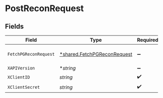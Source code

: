 # PostReconRequest


## Fields

| Field                                                                                                                                                                                                                         | Type                                                                                                                                                                                                                          | Required                                                                                                                                                                                                                      | Description                                                                                                                                                                                                                   | Example                                                                                                                                                                                                                       |
| ----------------------------------------------------------------------------------------------------------------------------------------------------------------------------------------------------------------------------- | ----------------------------------------------------------------------------------------------------------------------------------------------------------------------------------------------------------------------------- | ----------------------------------------------------------------------------------------------------------------------------------------------------------------------------------------------------------------------------- | ----------------------------------------------------------------------------------------------------------------------------------------------------------------------------------------------------------------------------- | ----------------------------------------------------------------------------------------------------------------------------------------------------------------------------------------------------------------------------- |
| `FetchPGReconRequest`                                                                                                                                                                                                         | [*shared.FetchPGReconRequest](../../../pkg/models/shared/fetchpgreconrequest.md)                                                                                                                                              | :heavy_minus_sign:                                                                                                                                                                                                            | N/A                                                                                                                                                                                                                           | {"pagination":{"limit":10,"cursor":"eyJzZWFyY2hBZnRlciI6eyJsaXN0IjpbMTg4NjcxNDVdLCJlbXB0eSI6ZmFsc2V9LCJyZWNvbkFQSVR5cGUiOiJMRURHRVIifQ=="},"filters":{"start_date":"2022-07-20T00:00:00Z","end_date":"2022-07-21T23:59:59Z"}} |
| `XAPIVersion`                                                                                                                                                                                                                 | **string*                                                                                                                                                                                                                     | :heavy_minus_sign:                                                                                                                                                                                                            | N/A                                                                                                                                                                                                                           |                                                                                                                                                                                                                               |
| `XClientID`                                                                                                                                                                                                                   | *string*                                                                                                                                                                                                                      | :heavy_check_mark:                                                                                                                                                                                                            | N/A                                                                                                                                                                                                                           |                                                                                                                                                                                                                               |
| `XClientSecret`                                                                                                                                                                                                               | *string*                                                                                                                                                                                                                      | :heavy_check_mark:                                                                                                                                                                                                            | N/A                                                                                                                                                                                                                           |                                                                                                                                                                                                                               |